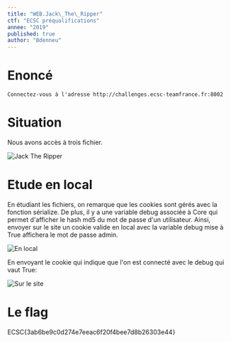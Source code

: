 ```yaml
---
title: "WEB.Jack\_The\_Ripper"
ctf: "ECSC préqualifications"
annee: "2019"
published: true
author: "Bdenneu"
---
```


# Enoncé
```
Connectez-vous à l'adresse http://challenges.ecsc-teamfrance.fr:8002

```

# Situation

Nous avons accès à trois fichier.

![Jack The Ripper](/assets/images/Préquals_ECSC/jack_the_ripper1.png)

# Etude en local

En étudiant les fichiers, on remarque que les cookies sont gérés avec la fonction sérialize.
De plus, il y a une variable debug associée à Core qui permet d'afficher le hash md5 du mot de passe d'un utilisateur. Ainsi, envoyer sur le site un cookie valide en local avec la variable debug mise à True affichera le mot de passe admin.

![En local](/assets/images/Préquals_ECSC/jack_the_ripper2.png)

En envoyant le cookie qui indique que l'on est connecté avec le debug qui vaut True:

![Sur le site](/assets/images/Préquals_ECSC/jack_the_ripper3.png)

# Le flag

ECSC{3ab6be9c0d274e7eeac6f20f4bee7d8b26303e44}

